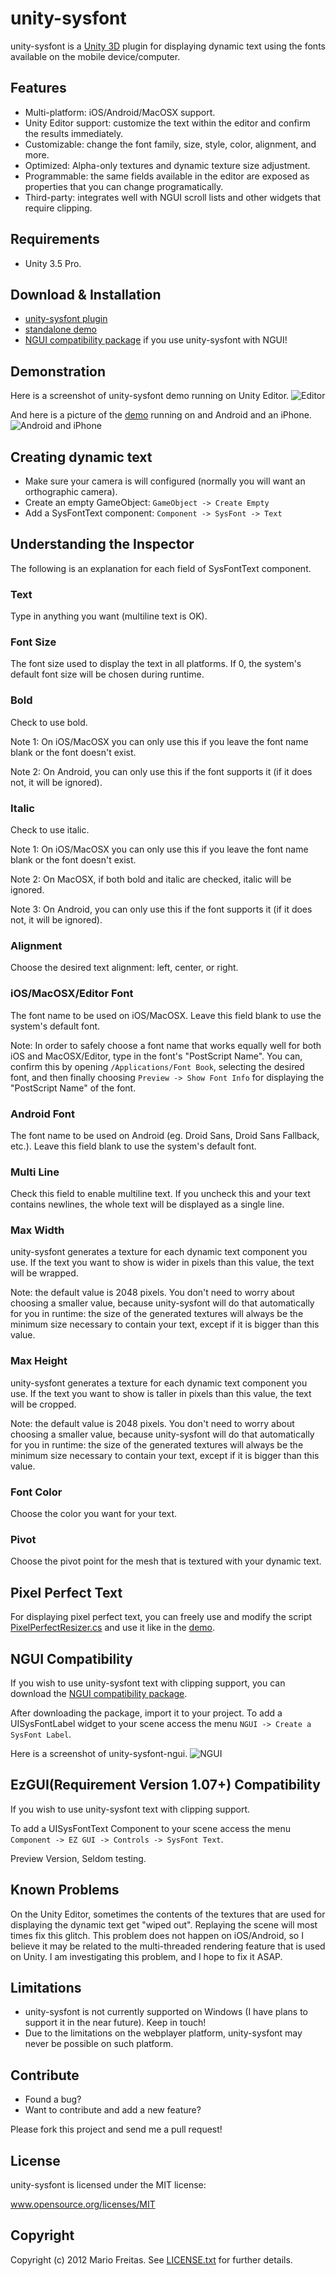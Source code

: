 unity-sysfont
=============

unity-sysfont is a [Unity 3D](http://unity3d.com) plugin for displaying
dynamic text using the fonts available on the mobile device/computer.

## Features

* Multi-platform: iOS/Android/MacOSX support.
* Unity Editor support: customize the text within the editor and confirm the
  results immediately.
* Customizable: change the font family, size, style, color, alignment, and more.
* Optimized: Alpha-only textures and dynamic texture size adjustment.
* Programmable: the same fields available in the editor are exposed as
  properties that you can change programatically.
* Third-party: integrates well with NGUI scroll lists and other widgets that
  require clipping.

## Requirements

* Unity 3.5 Pro.

## Download & Installation

* [unity-sysfont plugin](https://github.com/downloads/imkira/unity-sysfont/unity-sysfont.unitypackage)
* [standalone demo](https://github.com/downloads/imkira/unity-sysfont/unity-sysfont-demo.unitypackage)
* [NGUI compatibility package](https://github.com/downloads/imkira/unity-sysfont/unity-sysfont-ngui.unitypackage) if you use unity-sysfont with NGUI!

## Demonstration

Here is a screenshot of unity-sysfont demo running on Unity Editor.
![Editor](https://github.com/downloads/imkira/unity-sysfont/editor.png)

And here is a picture of the
[demo](https://github.com/downloads/imkira/unity-sysfont/unity-sysfont-demo.unitypackage)
running on and Android and an iPhone.
![Android and iPhone](https://github.com/downloads/imkira/unity-sysfont/android_iphone.png)

## Creating dynamic text 

* Make sure your camera is will configured (normally you will want an
  orthographic camera).
* Create an empty GameObject: ```GameObject -> Create Empty```
* Add a SysFontText component: ```Component -> SysFont -> Text```

## Understanding the Inspector

The following is an explanation for each field of SysFontText component.

### Text

Type in anything you want (multiline text is OK).

### Font Size

The font size used to display the text in all platforms.
If 0, the system's default font size will be chosen during runtime.

### Bold

Check to use bold.

Note 1: On iOS/MacOSX you can only use this if you leave the font name blank or
the font doesn't exist.

Note 2: On Android, you can only use this if the font supports it (if it does
not, it will be ignored).

### Italic

Check to use italic.

Note 1: On iOS/MacOSX you can only use this if you leave the font name blank or
the font doesn't exist.

Note 2: On MacOSX, if both bold and italic are checked, italic will be ignored.

Note 3: On Android, you can only use this if the font supports it (if it does
not, it will be ignored).

### Alignment

Choose the desired text alignment: left, center, or right.

### iOS/MacOSX/Editor Font

The font name to be used on iOS/MacOSX.
Leave this field blank to use the system's default font.

Note: In order to safely choose a font name that works equally well for both
iOS and MacOSX/Editor, type in the font's "PostScript Name". You can, confirm
this by opening ```/Applications/Font Book```, selecting the desired font,
and then finally choosing ```Preview -> Show Font Info``` for displaying
the "PostScript Name" of the font.

### Android Font

The font name to be used on Android (eg. Droid Sans, Droid Sans Fallback, etc.).
Leave this field blank to use the system's default font.

### Multi Line

Check this field to enable multiline text. If you uncheck this and your text
contains newlines, the whole text will be displayed as a single line.

### Max Width

unity-sysfont generates a texture for each dynamic text component you use.
If the text you want to show is wider in pixels than this value,
the text will be wrapped.

Note: the default value is 2048 pixels. You don't need to worry about
choosing a smaller value, because unity-sysfont will do that automatically
for you in runtime: the size of the generated textures will always be
the minimum size necessary to contain your text, except if it is bigger than
this value.

### Max Height

unity-sysfont generates a texture for each dynamic text component you use.
If the text you want to show is taller in pixels than this value,
the text will be cropped.

Note: the default value is 2048 pixels. You don't need to worry about
choosing a smaller value, because unity-sysfont will do that automatically
for you in runtime: the size of the generated textures will always be
the minimum size necessary to contain your text, except if it is bigger than
this value.

### Font Color

Choose the color you want for your text.

### Pivot

Choose the pivot point for the mesh that is textured with your dynamic text.

## Pixel Perfect Text

For displaying pixel perfect text, you can freely use and modify the script
[PixelPerfectResizer.cs](http://github.com/imkira/unity-sysfont/blob/master/unity/Assets/SysFont/Demo/PixelPerfectResizer.cs)
and use it like in the
[demo](https://github.com/downloads/imkira/unity-sysfont/unity-sysfont-demo.unitypackage).

## NGUI Compatibility

If you wish to use unity-sysfont text with clipping support, you can download
the
[NGUI compatibility package](https://github.com/downloads/imkira/unity-sysfont/unity-sysfont-ngui.unitypackage).

After downloading the package, import it to your project.
To add a UISysFontLabel widget to your scene access the menu
```NGUI -> Create a SysFont Label```.

Here is a screenshot of unity-sysfont-ngui.
![NGUI](https://github.com/downloads/imkira/unity-sysfont/unity-sysfont_ngui-clipping.jpg)

## EzGUI(Requirement Version 1.07+) Compatibility

If you wish to use unity-sysfont text with clipping support.

To add a UISysFontText Component to your scene access the menu
```Component -> EZ GUI -> Controls -> SysFont Text```.

Preview Version, Seldom testing. 

## Known Problems

On the Unity Editor, sometimes the contents of the textures that are used for
displaying the dynamic text get "wiped out". Replaying the scene will most
times fix this glitch.
This problem does not happen on iOS/Android, so I believe it may be related
to the multi-threaded rendering feature that is used on Unity.
I am investigating this problem, and I hope to fix it ASAP.

## Limitations

* unity-sysfont is not currently supported on Windows (I have plans to support
  it in the near future). Keep in touch!
* Due to the limitations on the webplayer platform, unity-sysfont may never be
  possible on such platform.

## Contribute

* Found a bug?
* Want to contribute and add a new feature?

Please fork this project and send me a pull request!

## License

unity-sysfont is licensed under the MIT license:

www.opensource.org/licenses/MIT

## Copyright

Copyright (c) 2012 Mario Freitas. See
[LICENSE.txt](http://github.com/imkira/unity-sysfont/blob/master/LICENSE.txt)
for further details.
